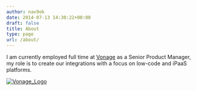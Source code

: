 ```yaml
---
author: nav9ok
date: 2014-07-13 14:30:22+00:00
draft: false
title: About
type: page
url: /about/
---
```


I am currently employed full time at [Vonage](http://vonage.com) as a Senior Product Manager, my role is to create our integrations with a focus on low-code and iPaaS platforms.

[![Vonage_Logo](/images/vonage_logo.png)
](http://vonage.com)
